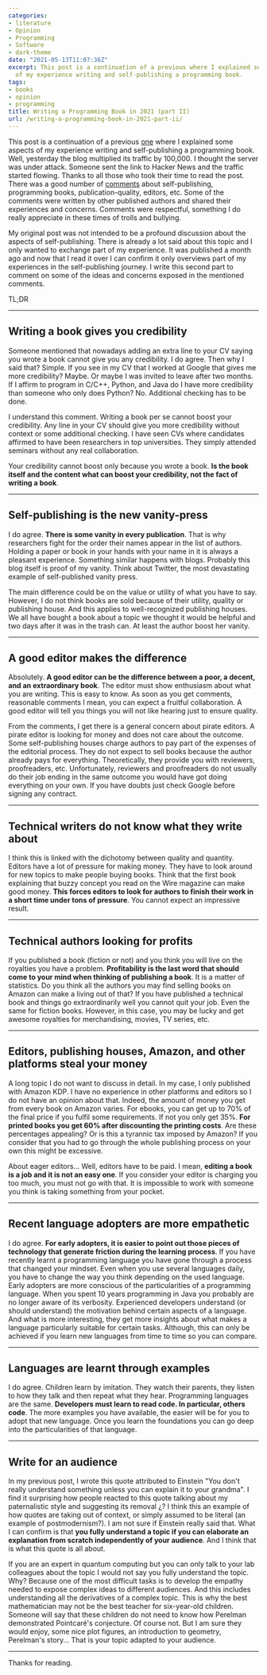 ```yaml
---
categories:
- literature
- Opinion
- Programming
- Software
- dark-theme
date: "2021-05-13T11:07:36Z"
excerpt: This post is a continuation of a previous where I explained some aspects
  of my experience writing and self-publishing a programming book.
tags:
- books
- opinion
- programming
title: Writing a Programming Book in 2021 (part II)
url: /writing-a-programming-book-in-2021-part-ii/
---
```

This post is a continuation of a previous [one](https://jmtirado.net/writing-a-programming-book-in-2021/) where I explained some aspects of my experience writing and self-publishing a programming book. Well, yesterday the blog multiplied its traffic by 100,000. I thought the server was under attack. Someone sent the link to Hacker News and the traffic started flowing. Thanks to all those who took their time to read the post. There was a good number of [comments](https://news.ycombinator.com/item?id=27129518) about self-publishing, programming books, publication-quality, editors, etc. Some of the comments were written by other published authors and shared their experiences and concerns. Comments were respectful, something I do really appreciate in these times of trolls and bullying.

My original post was not intended to be a profound discussion about the aspects of self-publishing. There is already a lot said about this topic and I only wanted to exchange part of my experience. It was published a month ago and now that I read it over I can confirm it only overviews part of my experiences in the self-publishing journey. I write this second part to comment on some of the ideas and concerns exposed in the mentioned comments. 

TL;DR

------------

## Writing a book gives you credibility

Someone mentioned that nowadays adding an extra line to your CV saying you wrote a book cannot give you any credibility. I do agree. Then why I said that? Simple. If you see in my CV that I worked at Google that gives me more credibility? Maybe. Or maybe I was invited to leave after two months. If I affirm to program in C/C++, Python, and Java do I have more credibility than someone who only does Python? No. Additional checking has to be done.

I understand this comment. Writing a book per se cannot boost your credibility. Any line in your CV should give you more credibility without context or some additional checking. I have seen CVs where candidates affirmed to have been researchers in top universities. They simply attended seminars without any real collaboration.

Your credibility cannot boost only because you wrote a book. **Is the book itself and the content what can boost your credibility, not the fact of writing a book**.


------------



## Self-publishing is the new vanity-press

I do agree. **There is some vanity in every publication**. That is why researchers fight for the order their names appear in the list of authors. Holding a paper or book in your hands with your name in it is always a pleasant experience. Something similar happens with blogs. Probably this blog itself is proof of my vanity. Think about Twitter, the most devastating example of self-published vanity press.

The main difference could be on the value or utility of what you have to say. However, I do not think books are sold because of their utility, quality or publishing house. And this applies to well-recognized publishing houses. We all have bought a book about a topic we thought it would be helpful and two days after it was in the trash can. At least the author boost her vanity.

------------

## A good editor makes the difference

Absolutely. **A good editor can be the difference between a poor, a decent, and an extraordinary book**. The editor must show enthusiasm about what you are writing. This is easy to know. As soon as you get comments, reasonable comments I mean, you can expect a fruitful collaboration. A good editor will tell you things you will not like hearing just to ensure quality.

From the comments, I get there is a general concern about pirate editors. A pirate editor is looking for money and does not care about the outcome. Some self-publishing houses charge authors to pay part of the expenses of the editorial process. They do not expect to sell books because the author already pays for everything. Theoretically, they provide you with reviewers, proofreaders, etc. Unfortunately, reviewers and proofreaders do not usually do their job ending in the same outcome you would have got doing everything on your own. If you have doubts just check Google before signing any contract.

------------

## Technical writers do not know what they write about

I think this is linked with the dichotomy between quality and quantity. Editors have a lot of pressure for making money. They have to look around for new topics to make people buying books. Think that the first book explaining that buzzy concept you read on the Wire magazine can make good money. **This forces editors to look for authors to finish their work in a short time under tons of pressure**. You cannot expect an impressive result.

------------

## Technical authors looking for profits

If you published a book (fiction or not) and you think you will live on the royalties you have a problem. **Profitability is the last word that should come to your mind when thinking of publishing a book**. It is a matter of statistics. Do you think all the authors you may find selling books on Amazon can make a living out of that? If you have published a technical book and things go extraordinarily well you cannot quit your job. Even the same for fiction books. However, in this case, you may be lucky and get awesome royalties for merchandising, movies, TV series, etc.

------------

## Editors, publishing houses, Amazon, and other platforms steal your money

A long topic I do not want to discuss in detail. In my case, I only published with Amazon KDP. I have no experience in other platforms and editors so I do not have an opinion about that. Indeed, the amount of money you get from every book on Amazon varies. For ebooks, you can get up to 70% of the final price if you fulfil some requirements. If not you only get 35%. **For printed books you get 60% after discounting the printing costs**. Are these percentages appealing? Or is this a tyrannic tax imposed by Amazon? If you consider that you had to go through the whole publishing process on your own this might be excessive.

About eager editors... Well, editors have to be paid. I mean, **editing a book is a job and it is not an easy one**. If you consider your editor is charging you too much, you must not go with that. It is impossible to work with someone you think is taking something from your pocket.

------------

## Recent language adopters are more empathetic

I do agree. **For early adopters, it is easier to point out those pieces of technology that generate friction during the learning process**. If you have recently learnt a programming language you have gone through a process that changed your mindset. Even when you use several languages daily, you have to change the way you think depending on the used language. Early adopters are more conscious of the particularities of a programming language. When you spent 10 years programming in Java you probably are no longer aware of its verbosity. Experienced developers understand (or should understand) the motivation behind certain aspects of a language. And what is more interesting, they get more insights about what makes a language particularly suitable for certain tasks. Although, this can only be achieved if you learn new languages from time to time so you can compare.

------------

## Languages are learnt through examples

I do agree. Children learn by imitation. They watch their parents, they listen to how they talk and then repeat what they hear. Programming languages are the same. **Developers must learn to read code. In particular, others code**. The more examples you have available, the easier will be for you to adopt that new language. Once you learn the foundations you can go deep into the particularities of that language.

------------

## Write for an audience

In my previous post, I wrote this quote attributed to Einstein "You don't really understand something unless you can explain it to your grandma". I find it surprising how people reacted to this quote talking about my paternalistic style and suggesting its removal ¿? I think this an example of how quotes are taking out of context, or simply assumed to be literal (an example of postmodernism?). I am not sure if Einstein really said that. What I can confirm is that **you fully understand a topic if you can elaborate an explanation from scratch independently of your audience**. And I think that is what this quote is all about.

If you are an expert in quantum computing but you can only talk to your lab colleagues about the topic I would not say you fully understand the topic. Why? Because one of the most difficult tasks is to develop the empathy needed to expose complex ideas to different audiences. And this includes understanding all the derivatives of a complex topic.  This is why the best mathematician may not be the best teacher for six-year-old children. Someone will say that these children do not need to know how Perelman demonstrated Pointcaré's conjecture. Of course not. But I am sure they would enjoy, some nice plot figures, an introduction to geometry, Perelman's story... That is your topic adapted to your audience.

------------

Thanks for reading.
